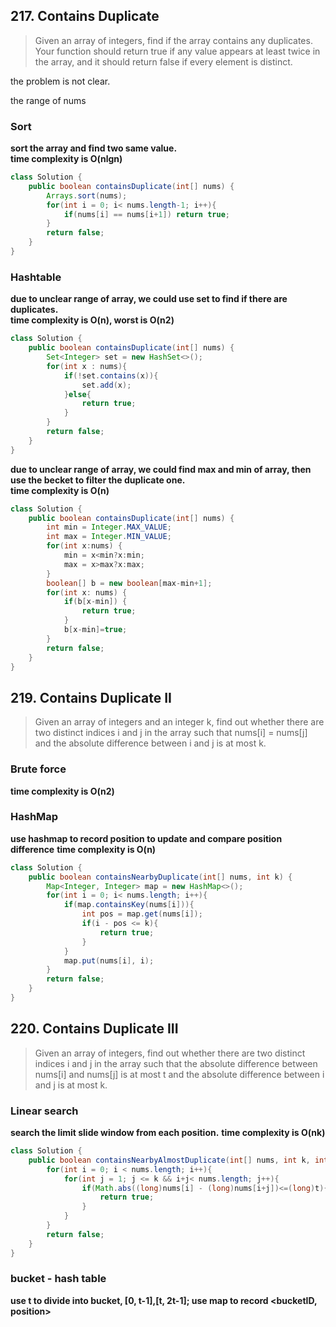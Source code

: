 ## 217. Contains Duplicate
 
> Given an array of integers, find if the array contains any duplicates.     
> Your function should return true if any value appears at least twice in the array, and it should return false if every element is distinct.    
 

the problem is not clear.

the range of nums

### Sort

**sort the array and find two same value.   
time complexity is O(nlgn)**


```java
class Solution {
    public boolean containsDuplicate(int[] nums) {
        Arrays.sort(nums);
        for(int i = 0; i< nums.length-1; i++){
            if(nums[i] == nums[i+1]) return true;
        }
        return false;
    }
}
```

### Hashtable

**due to unclear range of array, we could use set to find if there are duplicates.       
time complexity is O(n), worst is O(n2)**

```java
class Solution {
    public boolean containsDuplicate(int[] nums) {
        Set<Integer> set = new HashSet<>();
        for(int x : nums){
            if(!set.contains(x)){
                set.add(x);
            }else{
                return true;
            }
        }
        return false;
    }
}
```



**due to unclear range of array, we could find max and min of array, then use the becket to filter the duplicate one.       
time complexity is O(n)**

```java
class Solution {
    public boolean containsDuplicate(int[] nums) {
        int min = Integer.MAX_VALUE;
        int max = Integer.MIN_VALUE;
        for(int x:nums) {
            min = x<min?x:min;
            max = x>max?x:max;
        }
        boolean[] b = new boolean[max-min+1];
        for(int x: nums) {
            if(b[x-min]) {
                return true;
            }
            b[x-min]=true;
        }
        return false;
    }
}
```

## 219. Contains Duplicate II


> Given an array of integers and an integer k, find out whether there are two distinct indices i and j in the array such that nums[i] = nums[j] and the absolute difference between i and j is at most k.


### Brute force
**time complexity is O(n2)**

### HashMap

**use hashmap to record position to update and compare position difference**
**time complexity is O(n)**

```java
class Solution {
    public boolean containsNearbyDuplicate(int[] nums, int k) {
        Map<Integer, Integer> map = new HashMap<>();
        for(int i = 0; i< nums.length; i++){
            if(map.containsKey(nums[i])){
                int pos = map.get(nums[i]);
                if(i - pos <= k){
                    return true;
                }
            }
            map.put(nums[i], i);
        }
        return false;             
    }
}
```


## 220. Contains Duplicate III

> Given an array of integers, find out whether there are two distinct indices i and j in the array such that the absolute difference between nums[i] and nums[j] is at most t and the absolute difference between i and j is at most k.

### Linear search

**search the limit slide window from each position.**
**time complexity is O(nk)**


```java
class Solution {
    public boolean containsNearbyAlmostDuplicate(int[] nums, int k, int t) {
        for(int i = 0; i < nums.length; i++){
            for(int j = 1; j <= k && i+j< nums.length; j++){
                if(Math.abs((long)nums[i] - (long)nums[i+j])<=(long)t){
                    return true;
                }
            }
        }
        return false;
    }
}
```

### bucket - hash table

**use t to divide into bucket, [0, t-1],[t, 2t-1]; use map to record <bucketID, position>**

```java


```

